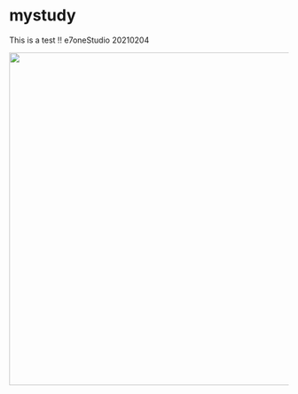 # mystudy

This is a test !!
e7oneStudio 20210204

<img src="https://1.bp.blogspot.com/-mu5oMeS5de0/X0XAQDabrfI/AAAAAAADmTk/8xAH2So1zDQlTNZIwkLV-VCN39AAOJU1gCNcBGAsYHQ/s640/20180830_MyStudy_MySQL3366--XAMMP3.2.2%2528Port88%252C8880%2529%2528PHP7_MariaDB10_CMS%2529_02.jpg" width="600">

